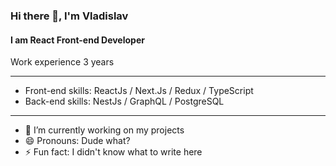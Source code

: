 ### Hi there 👋, I'm Vladislav
#### I am React Front-end Developer
Work experience 3 years
_____________________________________________________________
- Front-end skills: ReactJs / Next.Js / Redux / TypeScript
- Back-end skills: NestJs / GraphQL / PostgreSQL
_____________________________________________________________
- 🔭 I’m currently working on my projects 
- 😄 Pronouns: Dude what? 
- ⚡ Fun fact: I didn't know what to write here 
